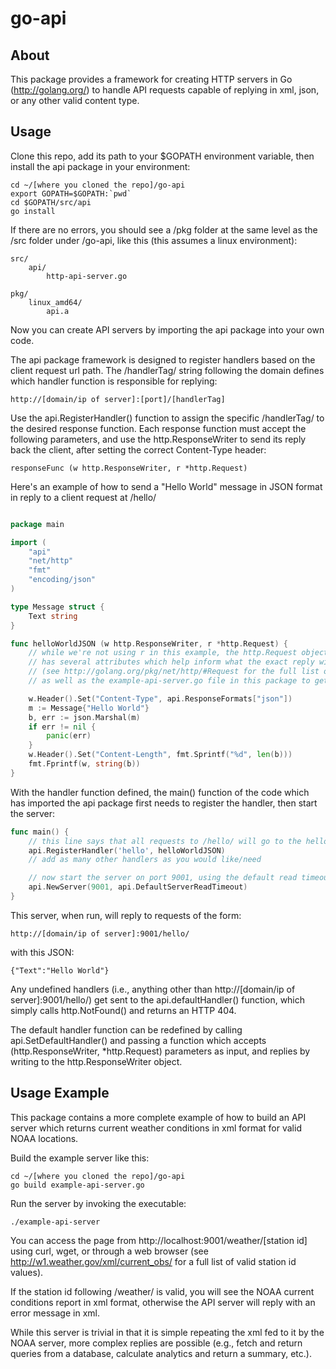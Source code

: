 go-api
======

About
-----

This package provides a framework for creating HTTP servers in Go (http://golang.org/) to handle API requests capable of replying in xml, json, or any other valid content type. 

Usage
-----

Clone this repo, add its path to your $GOPATH environment variable, then install the api package in your environment:

```
cd ~/[where you cloned the repo]/go-api
export GOPATH=$GOPATH:`pwd`
cd $GOPATH/src/api
go install
```

If there are no errors, you should see a /pkg folder at the same level as the /src folder under /go-api, like this (this assumes a linux environment):

```
src/
    api/
        http-api-server.go

pkg/
    linux_amd64/
        api.a
```

Now you can create API servers by importing the api package into your own code.

The api package framework is designed to register handlers based on the client request url path. The /handlerTag/ string following the domain defines which handler function is responsible for replying:

```
http://[domain/ip of server]:[port]/[handlerTag]
```

Use the api.RegisterHandler() function to assign the specific /handlerTag/ to the desired response function. Each response function must accept the following parameters, and use the http.ResponseWriter to send its reply back the client, after setting the correct Content-Type header:

```
responseFunc (w http.ResponseWriter, r *http.Request)
```

Here's an example of how to send a "Hello World" message in JSON format in reply to a client request at /hello/

```go

package main

import (
    "api"
    "net/http"
    "fmt"
    "encoding/json"
)

type Message struct {
    Text string
}

func helloWorldJSON (w http.ResponseWriter, r *http.Request) {
    // while we're not using r in this example, the http.Request object
    // has several attributes which help inform what the exact reply will be
    // (see http://golang.org/pkg/net/http/#Request for the full list of attributes,
    // as well as the example-api-server.go file in this package to get an idea of what's possible)

    w.Header().Set("Content-Type", api.ResponseFormats["json"])
    m := Message{"Hello World"}
    b, err := json.Marshal(m)
    if err != nil { 
        panic(err)
    }
    w.Header().Set("Content-Length", fmt.Sprintf("%d", len(b)))
    fmt.Fprintf(w, string(b))
}
```

With the handler function defined, the main() function of the code which has imported the api package first needs to register the handler, then start the server:

```go
func main() {
    // this line says that all requests to /hello/ will go to the helloWorldJSON(w http.ResponseWriter, r *http.Request) function:
    api.RegisterHandler('hello', helloWorldJSON) 
    // add as many other handlers as you would like/need

    // now start the server on port 9001, using the default read timeout
    api.NewServer(9001, api.DefaultServerReadTimeout)
}
```

This server, when run, will reply to requests of the form:

```
http://[domain/ip of server]:9001/hello/
```

with this JSON:

```
{"Text":"Hello World"}
```

Any undefined handlers (i.e., anything other than http://[domain/ip of server]:9001/hello/) get sent to the api.defaultHandler() function, which simply calls http.NotFound() and returns an HTTP 404.

The default handler function can be redefined by calling api.SetDefaultHandler() and passing a function which accepts (http.ResponseWriter, *http.Request) parameters as input, and replies by writing to the http.ResponseWriter object.

Usage Example
-------------

This package contains a more complete example of how to build an API server which returns current weather conditions in xml format for valid NOAA locations.

Build the example server like this:

```
cd ~/[where you cloned the repo]/go-api
go build example-api-server.go
```

Run the server by invoking the executable:

```
./example-api-server
```

You can access the page from http://localhost:9001/weather/[station id] using curl, wget, or through a web browser (see http://w1.weather.gov/xml/current_obs/ for a full list of valid station id values).

If the station id following /weather/ is valid, you will see the NOAA current conditions report in xml format, otherwise the API server will reply with an error message in xml.

While this server is trivial in that it is simple repeating the xml fed to it by the NOAA server, more complex replies are possible (e.g., fetch and return queries from a database, calculate analytics and return a summary, etc.).
